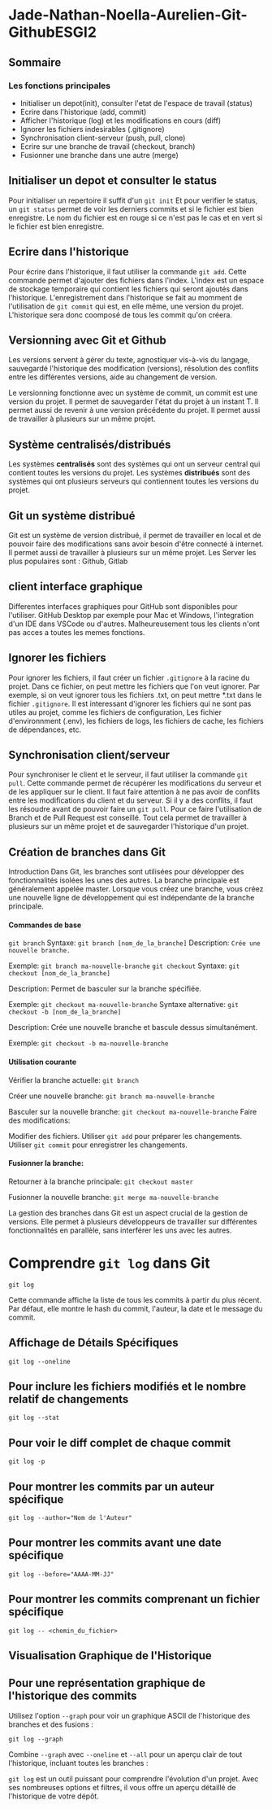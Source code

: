 # Jade-Nathan-Noella-Aurelien-Git-GithubESGI2

## Sommaire
### Les fonctions principales
- Initialiser un depot(init), consulter l'etat de l'espace de travail (status)
- Ecrire dans l'historique (add, commit)
- Afficher l'historique (log) et les modifications en cours (diff) 
- Ignorer les fichiers indesirables (.gitignore)
- Synchronisation client-serveur (push, pull, clone)
- Ecrire sur une branche de travail (checkout, branch)
- Fusionner une branche dans une autre (merge)

## Initialiser un depot et consulter le status
Pour initialiser un repertoire il suffit d'un `git init`
Et pour verifier le status, un `git status` permet de voir les derniers commits et si le fichier est bien enregistre. Le nom du fichier est en rouge si ce n'est pas le cas et en vert si le fichier est bien enregistre. 

## Ecrire dans l'historique

Pour écrire dans l'historique, il faut utiliser la commande `git add`. Cette commande permet d'ajouter des fichiers dans l'index. L'index est un espace de stockage temporaire qui contient les fichiers qui seront ajoutés dans l'historique.
L'enregistrement dans l'historique se fait au momment de l'utilisation de `git commit` qui est, en elle même, une version du projet. L'historique sera donc coomposé de tous les commit qu'on créera.


## Versionning avec Git et Github

Les versions servent à gérer du texte, agnostiquer vis-à-vis du langage, sauvegardé l'historique des modification (versions), résolution des conflits entre les différentes versions, aide au changement de version.

Le versionning fonctionne avec un système de commit, un commit est une version du projet. Il permet de sauvegarder l'état du projet à un instant T. Il permet aussi de revenir à une version précédente du projet. Il permet aussi de travailler à plusieurs sur un même projet.

## Système centralisés/distribués

Les systèmes **centralisés** sont des systèmes qui ont un serveur central qui contient toutes les versions du projet. Les systèmes **distribués** sont des systèmes qui ont plusieurs serveurs qui contiennent toutes les versions du projet. 

## Git un système distribué

Git est un système de version distribué, il permet de travailler en local et de pouvoir faire des modifications sans avoir besoin d'être connecté à internet. Il permet aussi de travailler à plusieurs sur un même projet.
Les Server les plus populaires sont : Github, Gitlab


## client interface graphique
Differentes interfaces graphiques pour GitHub sont disponibles pour l'utiliser. GitHub Desktop par exemple pour Mac et Windows, l'integration d'un IDE dans VSCode ou d'autres. Malheureusement tous les clients n'ont pas acces a toutes les memes fonctions. 


## Ignorer les fichiers

Pour ignorer les fichiers, il faut créer un fichier `.gitignore` à la racine du projet. Dans ce fichier, on peut mettre les fichiers que l'on veut ignorer. Par exemple, si on veut ignorer tous les fichiers .txt, on peut mettre *.txt dans le fichier `.gitignore`. Il est interessant d'ignorer les fichiers qui ne sont pas utiles au projet, comme les fichiers de configuration, Les fichier d'environnment (.env), les fichiers de logs, les fichiers de cache, les fichiers de dépendances, etc.

## Synchronisation client/serveur

Pour synchroniser le client et le serveur, il faut utiliser la commande `git pull`. Cette commande permet de récupérer les modifications du serveur et de les appliquer sur le client. Il faut faire attention à ne pas avoir de conflits entre les modifications du client et du serveur. Si il y a des conflits, il faut les résoudre avant de pouvoir faire un `git pull`. Pour ce faire l'utilisation de Branch et de Pull Request est conseillé. Tout cela permet de travailler à plusieurs sur un même projet et de sauvegarder l'historique d'un projet.

## Création de branches dans Git

Introduction
Dans Git, les branches sont utilisées pour développer des fonctionnalités isolées les unes des autres. La branche principale est généralement appelée master. Lorsque vous créez une branche, vous créez une nouvelle ligne de développement qui est indépendante de la branche principale.

#### Commandes de base
`git branch`
Syntaxe: `git branch [nom_de_la_branche]`
Description: `Crée une nouvelle branche.`

Exemple:
`git branch ma-nouvelle-branche`
`git checkout`
Syntaxe: `git checkout [nom_de_la_branche]`

Description: Permet de basculer sur la branche spécifiée.

Exemple:
`git checkout ma-nouvelle-branche`
Syntaxe alternative: `git checkout -b [nom_de_la_branche]`

Description: Crée une nouvelle branche et bascule dessus simultanément.

Exemple:
`git checkout -b ma-nouvelle-branche`


#### Utilisation courante

Vérifier la branche actuelle:
`git branch`

Créer une nouvelle branche:
`git branch ma-nouvelle-branche`

Basculer sur la nouvelle branche:
`git checkout ma-nouvelle-branche`
Faire des modifications:

Modifier des fichiers.
Utiliser `git add` pour préparer les changements.
Utiliser `git commit` pour enregistrer les changements.


####  Fusionner la branche:

Retourner à la branche principale:
`git checkout master`

Fusionner la nouvelle branche:
`git merge ma-nouvelle-branche`

La gestion des branches dans Git est un aspect crucial de la gestion de versions. Elle permet à plusieurs développeurs de travailler sur différentes fonctionnalités en parallèle, sans interférer les uns avec les autres.


# Comprendre `git log` dans Git

`git log`

Cette commande affiche la liste de tous les commits à partir du plus récent. Par défaut, elle montre le hash du commit, l'auteur, la date et le message du commit.

## Affichage de Détails Spécifiques

`git log --oneline`

## Pour inclure les fichiers modifiés et le nombre relatif de changements

`git log --stat`

## Pour voir le diff complet de chaque commit

`git log -p`

## Pour montrer les commits par un auteur spécifique

`git log --author="Nom de l'Auteur"`

## Pour montrer les commits avant une date spécifique

`git log --before="AAAA-MM-JJ"`

## Pour montrer les commits comprenant un fichier spécifique 

`git log -- <chemin_du_fichier>`

## Visualisation Graphique de l'Historique

## Pour une représentation graphique de l'historique des commits

Utilisez l'option `--graph` pour voir un graphique ASCII de l'historique des branches et des fusions :

`git log --graph`

Combine `--graph` avec `--oneline` et `--all` pour un aperçu clair de tout l'historique, incluant toutes les branches :

`git log` est un outil puissant pour comprendre l'évolution d'un projet. Avec ses nombreuses options et filtres, il vous offre un aperçu détaillé de l'historique de votre dépôt.